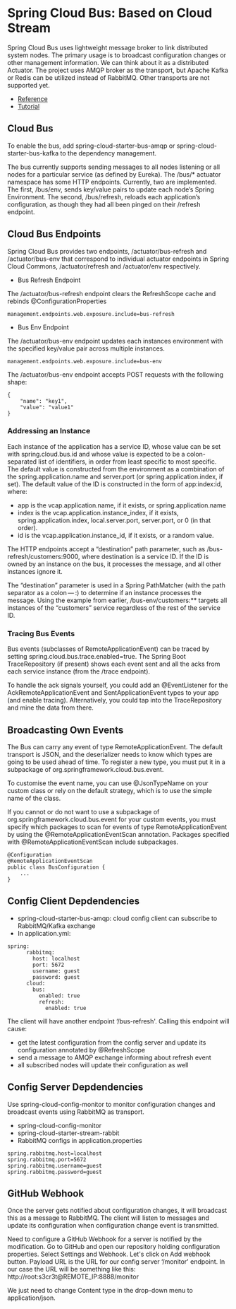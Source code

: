 # Spring Cloud Bus: Based on Cloud Stream

Spring Cloud Bus uses lightweight message broker to link distributed system nodes. The primary usage is to broadcast configuration changes 
or other management information. We can think about it as a distributed Actuator. The project uses AMQP broker as the transport, 
but Apache Kafka or Redis can be utilized instead of RabbitMQ. Other transports are not supported yet.

- [Reference](https://spring.io/projects/spring-cloud-bus)
- [Tutorial](https://www.baeldung.com/spring-cloud-bus)


## Cloud Bus
To enable the bus, add spring-cloud-starter-bus-amqp or spring-cloud-starter-bus-kafka to the dependency management.

The bus currently supports sending messages to all nodes listening or all nodes for a particular service (as defined by Eureka). The /bus/* actuator namespace has some HTTP endpoints. Currently, two are implemented. The first, /bus/env, sends key/value pairs to update each node’s Spring Environment. The second, /bus/refresh, reloads each application’s configuration, as though they had all been pinged on their /refresh endpoint.

## Cloud Bus Endpoints
Spring Cloud Bus provides two endpoints, /actuator/bus-refresh and /actuator/bus-env that correspond to individual actuator endpoints in Spring Cloud Commons, /actuator/refresh and /actuator/env respectively.

- Bus Refresh Endpoint

The /actuator/bus-refresh endpoint clears the RefreshScope cache and rebinds @ConfigurationProperties
```
management.endpoints.web.exposure.include=bus-refresh
```
- Bus Env Endpoint

The /actuator/bus-env endpoint updates each instances environment with the specified key/value pair across multiple instances.
```
management.endpoints.web.exposure.include=bus-env
```
The /actuator/bus-env endpoint accepts POST requests with the following shape:
```
{
    "name": "key1",
    "value": "value1"
}
```
### Addressing an Instance

Each instance of the application has a service ID, whose value can be set with spring.cloud.bus.id and whose value is expected to be a colon-separated list of identifiers, in order from least specific to most specific. The default value is constructed from the environment as a combination of the spring.application.name and server.port (or spring.application.index, if set). The default value of the ID is constructed in the form of app:index:id, where:

- app is the vcap.application.name, if it exists, or spring.application.name
- index is the vcap.application.instance_index, if it exists, spring.application.index, local.server.port, server.port, or 0 (in that order).
- id is the vcap.application.instance_id, if it exists, or a random value.

The HTTP endpoints accept a “destination” path parameter, such as /bus-refresh/customers:9000, where destination is a service ID. If the ID is owned by an instance on the bus, it processes the message, and all other instances ignore it.

The “destination” parameter is used in a Spring PathMatcher (with the path separator as a colon — :) to determine if an instance processes the message. Using the example from earlier, /bus-env/customers:** targets all instances of the “customers” service regardless of the rest of the service ID.

### Tracing Bus Events
Bus events (subclasses of RemoteApplicationEvent) can be traced by setting spring.cloud.bus.trace.enabled=true. The Spring Boot TraceRepository (if present) shows each event sent and all the acks from each service instance (from the /trace endpoint).

To handle the ack signals yourself, you could add an @EventListener for the AckRemoteApplicationEvent and SentApplicationEvent types to your app (and enable tracing). Alternatively, you could tap into the TraceRepository and mine the data from there.

## Broadcasting Own Events

The Bus can carry any event of type RemoteApplicationEvent. The default transport is JSON, and the deserializer needs to know which types are going to be used ahead of time. To register a new type, you must put it in a subpackage of org.springframework.cloud.bus.event.

To customise the event name, you can use @JsonTypeName on your custom class or rely on the default strategy, which is to use the simple name of the class.

If you cannot or do not want to use a subpackage of org.springframework.cloud.bus.event for your custom events, you must specify which packages to scan for events of type RemoteApplicationEvent by using the @RemoteApplicationEventScan annotation. Packages specified with @RemoteApplicationEventScan include subpackages.
```
@Configuration
@RemoteApplicationEventScan
public class BusConfiguration {
    ...
}
```

## Config Client Depdendencies
- spring-cloud-starter-bus-amqp: cloud config client can subscribe to RabbitMQ/Kafka exchange
- In application.yml:
```
spring:
	  rabbitmq:
	    host: localhost
	    port: 5672
	    username: guest
	    password: guest
	  cloud:
	    bus:
	      enabled: true
	      refresh:
	        enabled: true
```
The client will have another endpoint ‘/bus-refresh'. Calling this endpoint will cause:
- get the latest configuration from the config server and update its configuration annotated by @RefreshScope
- send a message to AMQP exchange informing about refresh event
- all subscribed nodes will update their configuration as well

## Config Server Depdendencies
Use spring-cloud-config-monitor to monitor configuration changes and broadcast events using RabbitMQ as transport.

- spring-cloud-config-monitor
- spring-cloud-starter-stream-rabbit
- RabbitMQ configs in application.properties

```
spring.rabbitmq.host=localhost
spring.rabbitmq.port=5672
spring.rabbitmq.username=guest
spring.rabbitmq.password=guest
```

## GitHub Webhook

Once the server gets notified about configuration changes, it will broadcast this as a message to RabbitMQ. 
The client will listen to messages and update its configuration when configuration change event is transmitted. 

Need to configure a GitHub Webhook for a server is notified by the modification. Go to GitHub and open our 
repository holding configuration properties. Select Settings and Webhook. Let's click on Add webhook button.
Payload URL is the URL for our config server ‘/monitor' endpoint. In our case the URL will be something like this:
http://root:s3cr3t@REMOTE_IP:8888/monitor

We just need to change Content type in the drop-down menu to application/json. 
